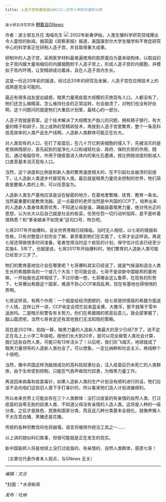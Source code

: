 ```yaml
---
title: 人造子宫和毒疫苗&#8211;世界人种即将重新分类
---
```

`波士顿五月花农场` [轉載自GNews](https://gnews.org/zh-hans/1549149/)

作者：波士顿五月花   淘喵先生
![](https://assets.gnews.org/wp-content/uploads/2021/09/adfd.jpg)
2002年新春伊始，人类生殖科学研究领域爆出令人震惊的新闻。据英国《观察家报》报道，美国康奈尔大学生殖学和不育症研究中心的科学家正在研制人造子宫，并且取得重大成果。

研制中的人造子宫，采用医学材料最普遍使用的胶原蛋白为基本结构体，以取自妇女子宫内膜大量培植后的内膜细胞附于人造子宫上，形成人造子宫的内膜胞，并模拟子宫内环境，让受精卵成功着床，且在人造子宫内生长。

这是一份近20年前的报道，经过近20年的研究及发展，人造子宫在应用技术上的成熟是完全可能的。

最近有很多战友提出疑惑，暗黑力量用疫苗大规模的灭绝现有人口，人都没有了，牠们还怎么做精英，怎么维持社会的正常运转，社会崩溃了，对牠们也没有好处啊，这个问题问的就是牠们大重启计划里，最核心的一部分。

人造子宫就是答案，这个技术解决了大规模生产胎儿的问题，拥有精子银行，有大量的精子和卵子，加上成熟的受精卵技术，再放到人造子宫里繁育，整个一条高科技高效率的人类产品生产线啊。人造新人类群体可能正在壮大。

对人类现有的人口，在打了疫苗后，在几十万亿刺突细胞的侵入下，先被消灭的是老弱病残部分，首先起到的是净化人口和减轻社会、政府、保险负担的作用，随后，通过电磁信号，作用于随疫苗进入体内的氧化石墨烯，按比例按进度的削减人口直至基本消灭现有人口。

当然，这个进度和比例是和新人类的繁育速度相关的，在不引起社会崩溃的前提下，让人造新人类逐步代替现有人类。最后就是暗黑力量完全控制的世界，牠们简直是要做人类的上帝，可以任意妄为。

人造新人类生产基地应该是设在秘密的地方，在基地里繁殖、抚育、教育一条龙。当然最重要的是教育洗脑，这一点最好的老师当然是中共国的CCP了。培养出来的人造新人类身体素质优秀，不知道父母是谁，满脑装着暗黑力量，绝对伟光正的思想，认为长大以后自己就是社会的栋梁，任劳任怨一切行动听指挥，是不是听着很熟悉？和“爹亲娘亲不如党亲”这句口号，吻合吧。

七哥2017年开始爆料，说全世界黑暗已经降临，当时无人相信，以七哥的情报和性格，只有对整盘计划完全了解，甚至看到牠们在实施了，七哥才会这样说。再说七哥还得做很多时间准备，笔者觉得当时这个疯狂的计划，保守估计应该已经至少实施4、5年了，也就是说，七哥2017年开始爆料时，牠们繁育的人造新人类可能已经至少三岁了。

牠们的繁育基地估计会在哪里呢？七哥爆料其实已经说了，就是气候温和适合人类生长的希腊群岛的一个或几个大岛！您可能会说，七哥不是说新中国联邦的基地嘛，一开始我也这样相信了，不过仔细一想，七哥哪会这么鲁莽，在现有的形势下，七哥爆出希腊这个国家，难道不担心CCP来捣乱啊，现在有基地也得悄悄的弄啊。

七哥这样说，有两个作用：一个就是给经济困顿的、给七哥提供情报的希腊方面送个人情，这样公开一讲，CCP肯定会慌忙前来蓝金黄、大撒币，那不就等于雪中送炭吗。二是暗示和警告有关势力，你们在希腊搞的邪恶玩意儿，我全部掌握了，敲山震虎呢，当然七哥肯定还有其他我们无法知晓的策略。

现在是2021年，掐指一算，暗黑力量的人造新人类最大的至少已经7岁了，说不定正在岛上上小学二年级呢。按他们长大到20岁，就可以完全接管人类社会计算，我们这些自然人类，可能只有13年活头了！以后呢，我们灰飞烟灭，地球就成了暗黑力量领导的人造新人类社会了。可以想象，一定比纳粹和社会主义，再纯粹个十倍吧。

当然，像中共国这样洗脑很成功的高科技奴隶社会，注入疫苗后仍未死亡的人类群体，由于生命受到控制，只能忍气吞声做现代奴隶，为暗黑力量工作。

再说回来病毒和疫苗毒针，如果人造新人类的生产计划没有顺利进行的话，牠们应该不会向咱们这些旧人类下手打毒针的，所以看来牠们造人计划进展顺利。

所以未来世界上可能会存在三个人类群体：没打过疫苗的有亲情的自然人类、打过疫苗的自卑无助的奴隶人类、不知道父母没有亲情的人造人类。这将是人种的一级分类，之后才是肤色、民族和国家分类，而且这几种分类基本会弱化，就像养猪人不太在意白猪、黑猪还是花猪。

传统的各种宗教信仰也将崩塌，语言将被用作统治工具之一……

以上讲的貌似科幻故事，但很可能就是正在发生的现实。

新中国联邦人将是地球上没打过疫苗的、有亲情的、自然人类群体，感恩七哥！

（文章仅代表作者本人观点，与GNews 无关）

* * *

*编辑：文合*

*封面：**水涨船高*

*发布：吐纳*
